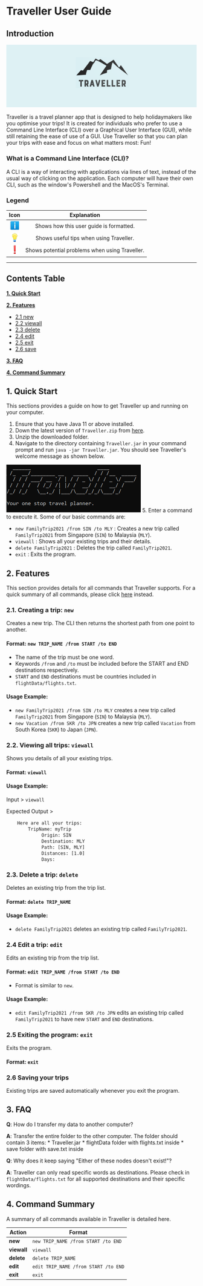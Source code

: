 # Traveller User Guide

## Introduction
![Traveller](./documentationPics/logo.png)

Traveller is a travel planner app that is designed to help holidaymakers like you optimise your trips!
It is created for individuals who prefer to use a Command Line Interface (CLI) over a Graphical User Interface (GUI), 
while still retaining the ease of use of a GUI.
Use Traveller so that you can plan your trips with ease and focus on what matters most: Fun!

### What is a Command Line Interface (CLI)?
A CLI is a way of interacting with applications via lines of text, instead of the usual way of clicking on the application.
Each computer will have their own CLI, such as the window's Powershell and the MacOS's Terminal.

### Legend

|Icon|Explanation|
|:---:|:---:|
|![](documentationPics/info.png)|Shows how this user guide is formatted.|
|![](documentationPics/tip.png)|Shows useful tips when using Traveller.|
|![](documentationPics/warning.png)|Shows potential problems when using Traveller.|

---

## Contents Table

**[1. Quick Start](#1-quick-start)**

**[2. Features](#2-features)**
  * [2.1 new](#21-creating-a-trip-new)
  * [2.2 viewall](#22-viewing-all-trips-viewall)
  * [2.3 delete](#23-delete-a-trip-delete)
  * [2.4 edit](#24-edit-a-trip-edit)
  * [2.5 exit](#25-exiting-the-program-exit)
  * [2.6 save](#26-saving-your-trips)

**[3. FAQ](#3-faq)**

**[4. Command Summary](#4-command-summary)**


## 1. Quick Start
This sections provides a guide on how to get Traveller up and running on your computer.

1. Ensure that you have Java 11 or above installed.
2. Down the latest version of `Traveller.zip` from [here](https://github.com/AY2122S1-CS2113T-W13-1/tp/releases).
3. Unzip the downloaded folder.
4. Navigate to the directory containing `Traveller.jar` in your command prompt and run `java -jar Traveller.jar`.
   You should see Traveller's welcome message as shown below.

![Welcome](./documentationPics/welcome.png)
5. Enter a command to execute it.
   Some of our basic commands are:
   * `new FamilyTrip2021 /from SIN /to MLY` : Creates a new trip called `FamilyTrip2021` from Singapore (`SIN`) to Malaysia (`MLY`).
   * `viewall` : Shows all your existing trips and their details.
   * `delete FamilyTrip2021` : Deletes the trip called `FamilyTrip2021`.
   * `exit` : Exits the program.

## 2. Features
This section provides details for all commands that Traveller supports.
For a quick summary of all commands, please click [here](#4.-command-summary) instead.

### 2.1. Creating a trip: `new`
Creates a new trip. 
The CLI then returns the shortest path from one point to another.

#### Format: `new TRIP_NAME /from START /to END`
   * The name of the trip must be one word. 
   * Keywords `/from` and `/to` must be included before the START and END destinations respectively.
   * `START` and `END` destinations must be countries included in `flightData/flights.txt`.

#### Usage Example: 
   * `new FamilyTrip2021 /from SIN /to MLY` creates a new trip called `FamilyTrip2021` from Singapore (`SIN`) to Malaysia (`MLY`).
   * `new Vacation /from SKR /to JPN` creates a new trip called `Vacation` from South Korea (`SKR`) to Japan (`JPN`).


### 2.2. Viewing all trips: `viewall`
Shows you details of all your existing trips.

#### Format: `viewall`

#### Usage Example:

Input > `viewall`

Expected Output >
```
	Here are all your trips: 
		TripName: myTrip
			 Origin: SIN
			 Destination: MLY
			 Path: [SIN, MLY]
			 Distances: [1.0]
			 Days: 
```

### 2.3. Delete a trip: `delete`
Deletes an existing trip from the trip list.

#### Format: `delete TRIP_NAME`

#### Usage Example:
   * `delete FamilyTrip2021` deletes an existing trip called `FamilyTrip2021`.

### 2.4 Edit a trip: `edit`
Edits an existing trip from the trip list.

#### Format: `edit TRIP_NAME /from START /to END`
   * Format is similar to `new`.

#### Usage Example:
   * `edit FamilyTrip2021 /from SKR /to JPN` edits an existing trip called `FamilyTrip2021` to have new `START` and `END` destinations.

### 2.5 Exiting the program: `exit`
Exits the program.

#### Format: `exit`

### 2.6 Saving your trips
Existing trips are saved automatically whenever you exit the program.

## 3. FAQ

**Q**: How do I transfer my data to another computer? 

**A**: Transfer the entire folder to the other computer. 
       The folder should contain 3 items:
       * Traveller.jar
       * flightData folder with flights.txt inside
       * save folder with save.txt inside

**Q**: Why does it keep saying "Either of these nodes doesn't exist!"?

**A**: Traveller can only read specific words as destinations. Please check in `flightData/flights.txt` for all supported destinations and their specific wordings.

## 4. Command Summary

A summary of all commands available in Traveller is detailed here.

Action | Format
--- | ---
**new** | `new TRIP_NAME /from START /to END`
**viewall** | `viewall`
**delete** | `delete TRIP_NAME`
**edit** | `edit TRIP_NAME /from START /to END`
**exit** | `exit`

